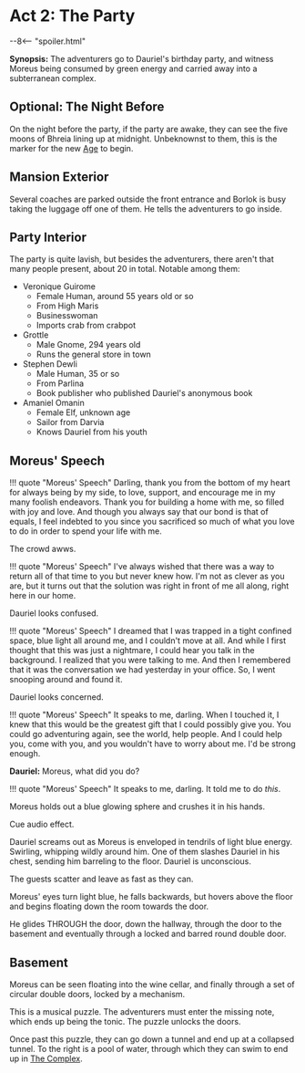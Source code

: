 # Act 2: The Party

--8<-- "spoiler.html"

**Synopsis:** The adventurers go to Dauriel's birthday party, and witness Moreus being consumed by green energy and carried away into a subterranean complex.

## Optional: The Night Before

On the night before the party, if the party are awake, they can see the five moons of Bhreia lining up at midnight. Unbeknownst to them, this is the marker for the new [Age](../../../../lore/timeline.md) to begin.

## Mansion Exterior

Several coaches are parked outside the front entrance and Borlok is busy taking the luggage off one of them. He tells the adventurers to go inside.

## Party Interior

The party is quite lavish, but besides the adventurers, there aren't that many people present, about 20 in total. Notable among them:

* Veronique Guirome
  * Female Human, around 55 years old or so
  * From High Maris
  * Businesswoman
  * Imports crab from crabpot
* Grottle
  * Male Gnome, 294 years old
  * Runs the general store in town
* Stephen Dewli
  * Male Human, 35 or so
  * From Parlina
  * Book publisher who published Dauriel's anonymous book
* Amaniel Omanin
  * Female Elf, unknown age
  * Sailor from Darvia
  * Knows Dauriel from his youth

## Moreus' Speech

!!! quote "Moreus' Speech"
    Darling, thank you from the bottom of my heart for always being by my side, to love, support, and encourage me in my many foolish endeavors. Thank you for building a home with me, so filled with joy and love. And though you always say that our bond is that of equals, I feel indebted to you since you sacrificed so much of what you love to do in order to spend your life with me.

The crowd awws.

!!! quote "Moreus' Speech"
    I've always wished that there was a way to return all of that time to you but never knew how. I'm not as clever as you are, but it turns out that the solution was right in front of me all along, right here in our home.

Dauriel looks confused.

!!! quote "Moreus' Speech"
    I dreamed that I was trapped in a tight confined space, blue light all around me, and I couldn't move at all. And while I first thought that this was just a nightmare, I could hear you talk in the background. I realized that you were talking to me. And then I remembered that it was the conversation we had yesterday in your office. So, I went snooping around and found it.

Dauriel looks concerned.

!!! quote "Moreus' Speech"
    It speaks to me, darling. When I touched it, I knew that this would be the greatest gift that I could possibly give you. You could go adventuring again, see the world, help people. And I could help you, come with you, and you wouldn't have to worry about me. I'd be strong enough.

**Dauriel:** Moreus, what did you do?

!!! quote "Moreus' Speech"
    It speaks to me, darling. It told me to do *this*.

Moreus holds out a blue glowing sphere and crushes it in his hands.

Cue audio effect.

Dauriel screams out as Moreus is enveloped in tendrils of light blue energy. Swirling, whipping wildly around him. One of them slashes Dauriel in his chest, sending him barreling to the floor. Dauriel is unconscious.

The guests scatter and leave as fast as they can.

Moreus' eyes turn light blue, he falls backwards, but hovers above the floor and begins floating down the room towards the door.

He glides THROUGH the door, down the hallway, through the door to the basement and eventually through a locked and barred round double door.

## Basement

Moreus can be seen floating into the wine cellar, and finally through a set of circular double doors, locked by a mechanism.

This is a musical puzzle. The adventurers must enter the missing note, which ends up being the tonic. The puzzle unlocks the doors.

Once past this puzzle, they can go down a tunnel and end up at a collapsed tunnel. To the right is a pool of water, through which they can swim to end up in [The Complex](../act-3/index.md).

